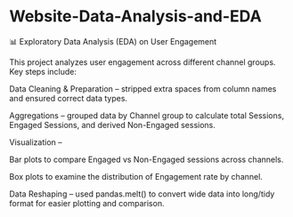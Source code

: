 
# Website-Data-Analysis-and-EDA

📊 Exploratory Data Analysis (EDA) on User Engagement

This project analyzes user engagement across different channel groups. Key steps include:

Data Cleaning & Preparation – stripped extra spaces from column names and ensured correct data types.

Aggregations – grouped data by Channel group to calculate total Sessions, Engaged Sessions, and derived Non-Engaged sessions.

Visualization –

Bar plots to compare Engaged vs Non-Engaged sessions across channels.

Box plots to examine the distribution of Engagement rate by channel.

Data Reshaping – used pandas.melt() to convert wide data into long/tidy format for easier plotting and comparison.


